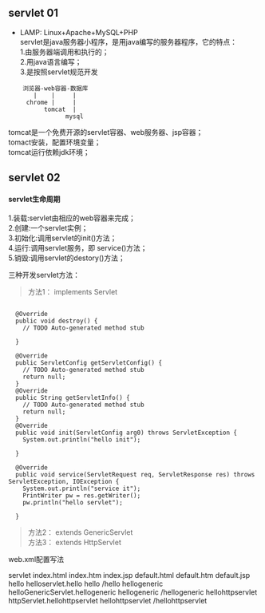 ## servlet 01
* LAMP: Linux+Apache+MySQL+PHP   
servlet是java服务器小程序，是用java编写的服务器程序，它的特点：    
1.由服务器端调用和执行的；  
2.用java语言编写；  
3.是按照servlet规范开发  
```
    浏览器-web容器-数据库   
       |    |     |	  		
     chrome |     |   
          tomcat  |  
                mysql  	
```
tomcat是一个免费开源的servlet容器、web服务器、jsp容器；  
tomact安装，配置环境变量；  	
tomcat运行依赖jdk环境；


## servlet 02


#### servlet生命周期  
 1.装载:servlet由相应的web容器来完成；    
 2.创建:一个servlet实例；  
 3.初始化:调用servlet的init()方法；   
 4.运行:调用servlet服务，即 service()方法；  
 5.销毁:调用servlet的destory()方法；  

三种开发servlet方法：  
> 方法1： implements Servlet  
```public class hello implements Servlet {

  @Override
  public void destroy() {
    // TODO Auto-generated method stub

  }

  @Override
  public ServletConfig getServletConfig() {
    // TODO Auto-generated method stub
    return null;
  }
  @Override
  public String getServletInfo() {
    // TODO Auto-generated method stub
    return null;
  }
  @Override
  public void init(ServletConfig arg0) throws ServletException {
    System.out.println("hello init");

  }

  @Override
  public void service(ServletRequest req, ServletResponse res) throws ServletException, IOException {
    System.out.println("service it");
    PrintWriter pw = res.getWriter();
    pw.println("hello servlet");

  }

```
> 方法2： extends GenericServlet    
> 方法3： extends HttpServlet  

web.xml配置写法  

<?xml version="1.0" encoding="UTF-8"?>
<web-app xmlns:xsi="http://www.w3.org/2001/XMLSchema-instance" xmlns="http://xmlns.jcp.org/xml/ns/javaee" xsi:schemaLocation="http://xmlns.jcp.org/xml/ns/javaee http://xmlns.jcp.org/xml/ns/javaee/web-app_3_1.xsd" id="WebApp_ID" version="3.1">
  <display-name>servlet</display-name>
  <welcome-file-list>
  <welcome-file>index.html</welcome-file>
  <welcome-file>index.htm</welcome-file>
  <welcome-file>index.jsp</welcome-file>
  <welcome-file>default.html</welcome-file>
  <welcome-file>default.htm</welcome-file>
  <welcome-file>default.jsp</welcome-file>
  </welcome-file-list>

 <servlet> 
  <servlet-name>hello</servlet-name>
  <servlet-class>helloservlet.hello</servlet-class>
  </servlet>
 <servlet-mapping>
  <servlet-name>hello</servlet-name>
  <url-pattern>/hello</url-pattern>
 </servlet-mapping>

  <servlet> 
  <servlet-name>hellogeneric</servlet-name>
  <servlet-class>helloGenericServlet.hellogeneric</servlet-class>
  </servlet>
 <servlet-mapping>
  <servlet-name>hellogeneric</servlet-name>
  <url-pattern>/hellogeneric</url-pattern>
 </servlet-mapping>

  <servlet> 
  <servlet-name>hellohttpservlet</servlet-name>
  <servlet-class>httpServlet.hellohttpservlet</servlet-class>
  </servlet>
 <servlet-mapping>
  <servlet-name>hellohttpservlet</servlet-name>
  <url-pattern>/hellohttpservlet</url-pattern>
 </servlet-mapping>

</web-app>






